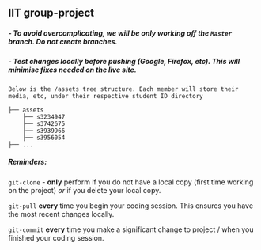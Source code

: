## IIT group-project

##### - To avoid overcomplicating, we will be only working off the `Master` branch. Do not create branches.
##### - Test changes locally before pushing (Google, Firefox, etc). This will minimise fixes needed on the live site.

```
Below is the /assets tree structure. Each member will store their media, etc, under their respective student ID directory

├── assets
    ├── s3234947
    ├── s3742675
    ├── s3939966
    ├── s3956054
├── ...
```

##### Reminders:

`git-clone` - **only** perform if you do not have a local copy (first time working on the project) *or* if you delete your local copy.

`git-pull` **every** time you begin your coding session. This ensures you have the most recent changes locally.

`git-commit` **every** time you make a significant change to project / when you finished your coding session.
